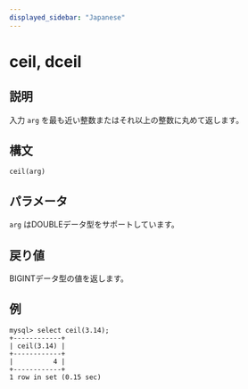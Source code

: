 ```yaml
---
displayed_sidebar: "Japanese"
---
```


# ceil, dceil

## 説明

入力 `arg` を最も近い整数またはそれ以上の整数に丸めて返します。

## 構文

```Shell
ceil(arg)
```

## パラメータ

`arg` はDOUBLEデータ型をサポートしています。

## 戻り値

BIGINTデータ型の値を返します。

## 例

```Plain
mysql> select ceil(3.14);
+------------+
| ceil(3.14) |
+------------+
|          4 |
+------------+
1 row in set (0.15 sec)
```